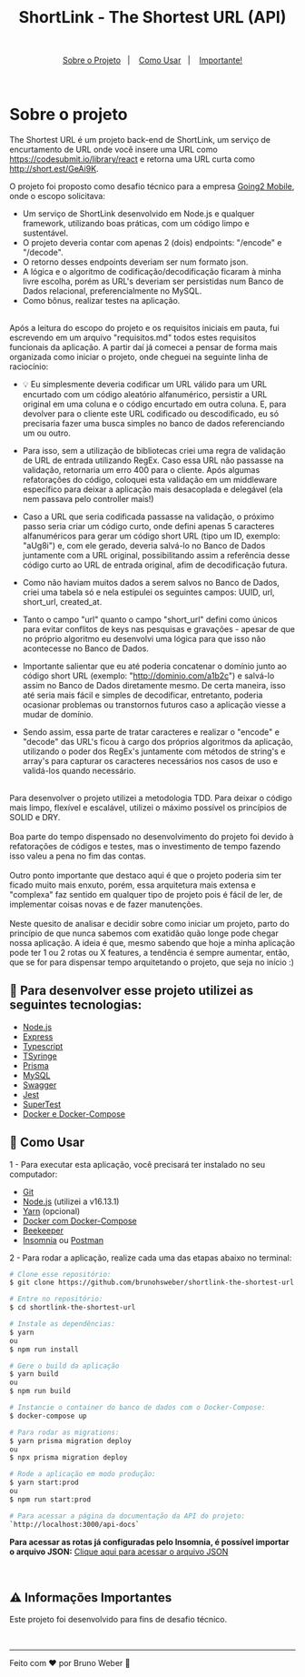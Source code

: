 <br>

<h1 align="center">
ShortLink - The Shortest URL (API)
</h1>

<br>

<p align="center">
  <a href="#sobre-o-projeto">Sobre o Projeto</a>&nbsp;&nbsp;&nbsp;|&nbsp;&nbsp;&nbsp;
  <a href="#pushpin-como-usar">Como Usar</a>&nbsp;&nbsp;&nbsp;|&nbsp;&nbsp;&nbsp;
  <a href="#warning-informações-importantes">Importante!</a>
</p>

<br>

# Sobre o projeto

The Shortest URL é um projeto back-end de ShortLink, um serviço de encurtamento de URL onde você insere uma URL como https://codesubmit.io/library/react e retorna uma URL curta como http://short.est/GeAi9K.

O projeto foi proposto como desafio técnico para a empresa [Going2 Mobile](https://going2.com.br/), onde o escopo solicitava:

- Um serviço de ShortLink desenvolvido em Node.js e qualquer framework, utilizando boas práticas, com um código limpo e sustentável.
- O projeto deveria contar com apenas 2 (dois) endpoints: "/encode" e "/decode".
- O retorno desses endpoints deveriam ser num formato json.
- A lógica e o algoritmo de codificação/decodificação ficaram à minha livre escolha, porém as URL's deveriam ser persistidas num Banco de Dados relacional, preferencialmente no MySQL.
- Como bônus, realizar testes na aplicação.

<br>Após a leitura do escopo do projeto e os requisitos iniciais em pauta, fui escrevendo em um arquivo "requisitos.md" todos estes requisitos funcionais da aplicação. A partir daí já comecei a pensar de forma mais organizada como iniciar o projeto, onde cheguei na seguinte linha de raciocínio:

  - :bulb: Eu simplesmente deveria codificar um URL válido para um URL encurtado com um código aleatório alfanumérico, persistir a URL original em uma coluna e o código encurtado em outra coluna. E, para devolver para o cliente este URL codificado ou descodificado, eu só precisaria fazer uma busca simples no banco de dados referenciando um ou outro.

  - Para isso, sem a utilização de bibliotecas criei uma regra de validação de URL de entrada utilizando RegEx. Caso essa URL não passasse na validação, retornaria um erro 400 para o cliente. Após algumas refatorações do código, coloquei esta validação em um middleware específico para deixar a aplicação mais desacoplada e delegável (ela nem passava pelo controller mais!)

  - Caso a URL que seria codificada passasse na validação, o próximo passo seria criar um código curto, onde defini apenas 5 caracteres alfanuméricos para gerar um código short URL (tipo um ID, exemplo: "aUg8i") e, com ele gerado, deveria salvá-lo no Banco de Dados juntamente com a URL original, possibilitando assim a referência desse código curto ao URL de entrada original, afim de decodificação futura.

  - Como não haviam muitos dados a serem salvos no Banco de Dados, criei uma tabela só e nela estipulei os seguintes campos: UUID, url, short_url, created_at.

  - Tanto o campo "url" quanto o campo "short_url" defini como únicos para evitar conflitos de keys nas pesquisas e gravações - apesar de que no próprio algoritmo eu desenvolvi uma lógica para que isso não acontecesse no Banco de Dados.

  - Importante salientar que eu até poderia concatenar o domínio junto ao código short URL (exemplo: "http://dominio.com/a1b2c") e salvá-lo assim no Banco de Dados diretamente mesmo. De certa maneira, isso até seria mais fácil e simples de decodificar, entretanto, poderia ocasionar problemas ou transtornos futuros caso a aplicação viesse a mudar de domínio.

  - Sendo assim, essa parte de tratar caracteres e realizar o "encode" e "decode" das URL's ficou à cargo dos próprios algoritmos da aplicação, utilizando o poder dos RegEx's juntamente com métodos de string's e array's para capturar os caracteres necessários nos casos de uso e validá-los quando necessário.

<br>Para desenvolver o projeto utilizei a metodologia TDD. Para deixar o código mais limpo, flexível e escalável, utilizei o máximo possível os princípios de SOLID e DRY.
<br><br>Boa parte do tempo dispensado no desenvolvimento do projeto foi devido à refatorações de códigos e testes, mas o investimento de tempo fazendo isso valeu a pena no fim das contas.
<br><br>Outro ponto importante que destaco aqui é que o projeto poderia sim ter ficado muito mais enxuto, porém, essa arquitetura mais extensa e "complexa" faz sentido em qualquer tipo de projeto pois é fácil de ler, de implementar coisas novas e de fazer manutenções.
<br><br>Neste quesito de analisar e decidir sobre como iniciar um projeto, parto do princípio de que nunca sabemos com exatidão quão longe pode chegar nossa aplicação.
A ideia é que, mesmo sabendo que hoje a minha aplicação pode ter 1 ou 2 rotas ou X features, a tendência é sempre aumentar, então, que se for para dispensar tempo arquitetando o projeto, que seja no início :)


## :rocket: Para desenvolver esse projeto utilizei as seguintes tecnologias:

- [Node.js](https://nodejs.org/en/)
- [Express](https://expressjs.com/pt-br/)
- [Typescript](https://www.typescriptlang.org/)
- [TSyringe](https://github.com/microsoft/tsyringe)
- [Prisma](https://www.prisma.io/)
- [MySQL](https://www.mysql.com/)
- [Swagger](https://swagger.io/)
- [Jest](https://jestjs.io/)
- [SuperTest](https://www.npmjs.com/package/supertest)
- [Docker e Docker-Compose](https://docs.docker.com/compose/install/)

## :pushpin: Como Usar

1 - Para executar esta aplicação, você precisará ter instalado no seu computador:

- [Git](https://git-scm.com/)
- [Node.js](https://nodejs.org/en/) (utilizei a v16.13.1)
- [Yarn](https://yarnpkg.com/) (opcional)
- [Docker com Docker-Compose](https://docs.docker.com/compose/install/)
- [Beekeeper](https://www.beekeeperstudio.io/)
- [Insomnia](https://insomnia.rest/download) ou [Postman](https://www.postman.com/)

2 - Para rodar a aplicação, realize cada uma das etapas abaixo no terminal:

```bash
# Clone esse repositório:
$ git clone https://github.com/brunohsweber/shortlink-the-shortest-url

# Entre no repositório:
$ cd shortlink-the-shortest-url

# Instale as dependências:
$ yarn
ou
$ npm run install

# Gere o build da aplicação
$ yarn build
ou
$ npm run build

# Instancie o container do banco de dados com o Docker-Compose:
$ docker-compose up

# Para rodar as migrations:
$ yarn prisma migration deploy
ou
$ npx prisma migration deploy

# Rode a aplicação em modo produção:
$ yarn start:prod
ou
$ npm run start:prod

# Para acessar a página da documentação da API do projeto:
`http://localhost:3000/api-docs`

```
**Para acessar as rotas já configuradas pelo Insomnia, é possível importar o arquivo JSON:**
[Clique aqui para acessar o arquivo JSON](https://github.com/brunohsweber/shortlink-the-shortest-url/blob/develop/Insomnia_collection.json)

<br>

## :warning: Informações Importantes

Este projeto foi desenvolvido para fins de desafio técnico.

<br>

---

Feito com ♥ por Bruno Weber :wave:

